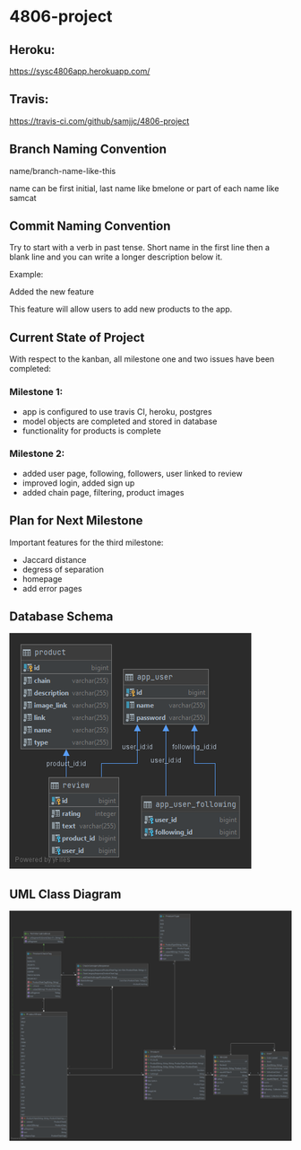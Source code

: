 # 4806-project

## Heroku:

https://sysc4806app.herokuapp.com/

## Travis:

https://travis-ci.com/github/samjjc/4806-project

## Branch Naming Convention

name/branch-name-like-this

name can be first initial, last name like bmelone or part of each name like samcat

## Commit Naming Convention

Try to start with a verb in past tense. Short name in the first line then a blank line and you can write a longer description below it.

Example:

Added the new feature

This feature will allow users to add new products to the app.

## Current State of Project

With respect to the kanban, all milestone one and two issues have been completed:

### Milestone 1:

- app is configured to use travis CI, heroku, postgres
- model objects are completed and stored in database
- functionality for products is complete

### Milestone 2:

- added user page, following, followers, user linked to review
- improved login, added sign up
- added chain page, filtering, product images

## Plan for Next Milestone

Important features for the third milestone:
- Jaccard distance
- degress of separation
- homepage
- add error pages

## Database Schema

![Database schema](databaseSchema.png)

## UML Class Diagram

![UML Class Diagram](sysc4806app_ClassUML.png)
